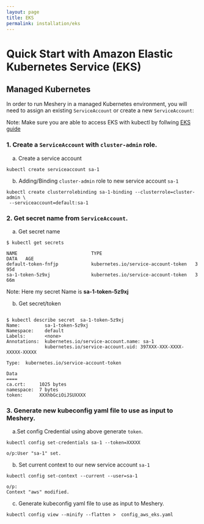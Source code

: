 ```yaml
---
layout: page
title: EKS
permalink: installation/eks
---
```


# Quick Start with Amazon Elastic Kubernetes Service (EKS)

## Managed Kubernetes
In order to run Meshery in a managed Kubernetes environment, you will need to assign an existing `ServiceAccount` or create a new `ServiceAccount`:

Note: Make sure you are able to access EKS with kubectl by follwing <a href="https://docs.aws.amazon.com/eks/latest/userguide/create-kubeconfig.html" target="_blank"> EKS guide</a>







### 1. Create a `ServiceAccount` with `cluster-admin` role.



 &nbsp;&nbsp;&nbsp; a. Create a service account


```
kubectl create serviceaccount sa-1
```
&nbsp;&nbsp;&nbsp; b. Adding/Binding `cluster-admin` role to new service account `sa-1`



```
kubectl create clusterrolebinding sa-1-binding --clusterrole=cluster-admin \
 --serviceaccount=default:sa-1
 ```

### 2. Get secret name from `ServiceAccount`.

&nbsp;&nbsp;&nbsp; a. Get secret name

```
$ kubectl get secrets

NAME                           TYPE                                  DATA   AGE
default-token-fnfjp            kubernetes.io/service-account-token   3      95d
sa-1-token-5z9xj               kubernetes.io/service-account-token   3      66m

```
Note: Here my secret Name is **sa-1-token-5z9xj** 

&nbsp;&nbsp;&nbsp; b. Get secret/token

```

$ kubectl describe secret  sa-1-token-5z9xj 
Name:         sa-1-token-5z9xj
Namespace:    default
Labels:       <none>
Annotations:  kubernetes.io/service-account.name: sa-1
              kubernetes.io/service-account.uid: 397XXX-XXX-XXXX-XXXXX-XXXXX

Type:  kubernetes.io/service-account-token

Data
====
ca.crt:     1025 bytes
namespace:  7 bytes
token:      XXXhbGciOiJSUXXXX

```


### 3. Generate new kubeconfig yaml file to use as input to Meshery.

&nbsp;&nbsp;&nbsp; a.Set config Credential using above generate `token`.

```
kubectl config set-credentials sa-1 --token=XXXXX

o/p:User "sa-1" set.
```

&nbsp;&nbsp;&nbsp; b. Set current context to our new service account `sa-1`

```
kubectl config set-context --current --user=sa-1

o/p:
Context "aws" modified.
 ```

 &nbsp;&nbsp;&nbsp; c. Generate kubeconfig yaml file to use as input to Meshery.

 ```
 kubectl config view --minify --flatten >  config_aws_eks.yaml 
 ```


